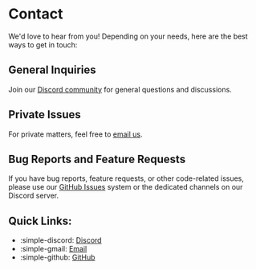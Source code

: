 # Contact

We'd love to hear from you! Depending on your needs, here are the best ways to get in touch:

## General Inquiries
Join our [Discord community](https://discord.gg/Vx7fW9PA8B) for general questions and discussions.

## Private Issues
For private matters, feel free to [email us](mailto:raspirus.dev@gmail.com).

## Bug Reports and Feature Requests
If you have bug reports, feature requests, or other code-related issues, please use our [GitHub Issues](https://github.com/Raspirus/Raspirus) system or the dedicated channels on our Discord server.

## Quick Links:
- :simple-discord: [Discord](https://discord.gg/Vx7fW9PA8B)
- :simple-gmail: [Email](mailto:raspirus.dev@gmail.com)
- :simple-github: [GitHub](https://github.com/Raspirus/Raspirus)
